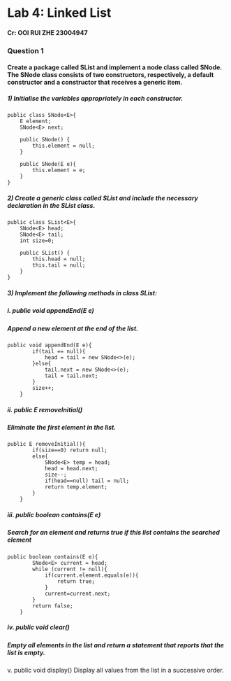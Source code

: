 # Lab 4: Linked List

#### Cr: OOI RUI ZHE 23004947

### Question 1
#### Create a package called SList and implement a node class called SNode<E>. The SNode<E> class consists of two constructors, respectively, a default constructor and a constructor that receives a generic item. 

##### 1) Initialise the variables appropriately in each constructor. 
```plaintext
public class SNode<E>{
    E element;
    SNode<E> next;

    public SNode() {
        this.element = null;
    }
    
    public SNode(E e){
        this.element = e;
    }
}
```

##### 2) Create a generic class called SList<E> and include the necessary declaration in the SList<E> class.
```plaintext
public class SList<E>{
    SNode<E> head;
    SNode<E> tail;
    int size=0;

    public SList() {
        this.head = null;
        this.tail = null;
    }
}
```

##### 3) Implement the following methods in class SList<E>:
##### i. public void appendEnd(E e)
##### Append a new element at the end of the list.
```plaintext
public void appendEnd(E e){
        if(tail == null){
            head = tail = new SNode<>(e);
        }else{
            tail.next = new SNode<>(e);
            tail = tail.next;
        }
        size++;
    }
```

##### ii. public E removeInitial()
##### Eliminate the first element in the list.
```plaintext
public E removeInitial(){
        if(size==0) return null;
        else{
            SNode<E> temp = head;
            head = head.next;
            size--;
            if(head==null) tail = null;
            return temp.element;
        }
    }
```

##### iii. public boolean contains(E e)
##### Search for an element and returns true if this list contains the searched element
```plaintext
public boolean contains(E e){
        SNode<E> current = head;
        while (current != null){    
            if(current.element.equals(e)){
                return true;
            }
            current=current.next;
        }
        return false;
    }
```

##### iv. public void clear()
##### Empty all elements in the list and return a statement that reports that the list is empty.

v. public void display()
Display all values from the list in a successive order.



